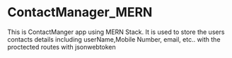 # ContactManager_MERN
This is ContactManger app using MERN Stack. It is used to store the users contacts details including userName,Mobile Number, email, etc.. with the proctected routes with jsonwebtoken
